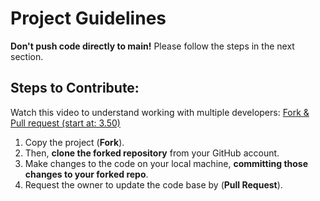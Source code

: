 # Project Guidelines

**Don't push code directly to main!** 
Please follow the steps in the next section.

## Steps to Contribute:
Watch this video to understand working with multiple developers: [Fork & Pull request (start at: 3.50)](https://www.youtube.com/watch?v=k5D37W6h56o&t=210s)

1. Copy the project (**Fork**). 
2. Then, **clone the forked repository** from your GitHub account.
3. Make changes to the code on your local machine, **committing those changes to your forked repo**.
4. Request the owner to update the code base by (**Pull Request**).
   


